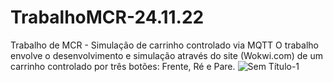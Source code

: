 # TrabalhoMCR-24.11.22
Trabalho de MCR - Simulação de carrinho controlado via MQTT
O trabalho envolve o desenvolvimento e simulação através do site (Wokwi.com) de um carrinho controlado por três botões: Frente, Ré e Pare.
![Sem Título-1](https://user-images.githubusercontent.com/118866041/203677512-6290ccb3-3b87-401e-8236-0be8c6cfe86d.png)
